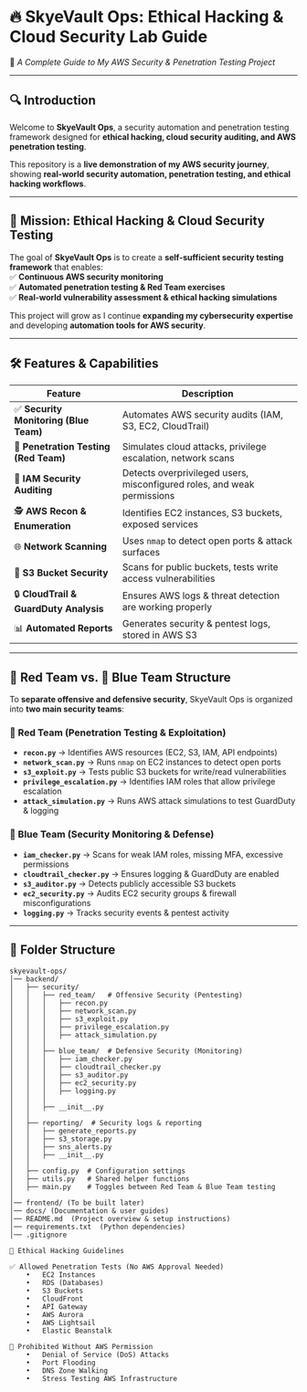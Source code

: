 # 🔥 SkyeVault Ops: Ethical Hacking & Cloud Security Lab Guide  
📌 *A Complete Guide to My AWS Security & Penetration Testing Project*  

---

## **🔍 Introduction**  
Welcome to **SkyeVault Ops**, a security automation and penetration testing framework designed for **ethical hacking, cloud security auditing, and AWS penetration testing**.  

This repository is a **live demonstration of my AWS security journey**, showing **real-world security automation, penetration testing, and ethical hacking workflows**.  

---

## **🎯 Mission: Ethical Hacking & Cloud Security Testing**  
The goal of **SkyeVault Ops** is to create a **self-sufficient security testing framework** that enables:  
✅ **Continuous AWS security monitoring**  
✅ **Automated penetration testing & Red Team exercises**  
✅ **Real-world vulnerability assessment & ethical hacking simulations**  

This project will grow as I continue **expanding my cybersecurity expertise** and developing **automation tools for AWS security**.

---

## **🛠️ Features & Capabilities**  

| **Feature**        | **Description** |
|--------------------|----------------|
| ✅ **Security Monitoring (Blue Team)**  | Automates AWS security audits (IAM, S3, EC2, CloudTrail) |
| 🚀 **Penetration Testing (Red Team)**  | Simulates cloud attacks, privilege escalation, network scans |
| 🔐 **IAM Security Auditing**  | Detects overprivileged users, misconfigured roles, and weak permissions |
| 🕵️ **AWS Recon & Enumeration** | Identifies EC2 instances, S3 buckets, exposed services |
| 🌐 **Network Scanning**  | Uses `nmap` to detect open ports & attack surfaces |
| 📂 **S3 Bucket Security** | Scans for public buckets, tests write access vulnerabilities |
| 🔒 **CloudTrail & GuardDuty Analysis**  | Ensures AWS logs & threat detection are working properly |
| 📊 **Automated Reports** | Generates security & pentest logs, stored in AWS S3 |

---

## **🔴 Red Team vs. 🔵 Blue Team Structure**  

To **separate offensive and defensive security**, SkyeVault Ops is organized into **two main security teams**:  

### **🔴 Red Team (Penetration Testing & Exploitation)**  
- **`recon.py`** → Identifies AWS resources (EC2, S3, IAM, API endpoints)  
- **`network_scan.py`** → Runs `nmap` on EC2 instances to detect open ports  
- **`s3_exploit.py`** → Tests public S3 buckets for write/read vulnerabilities  
- **`privilege_escalation.py`** → Identifies IAM roles that allow privilege escalation  
- **`attack_simulation.py`** → Runs AWS attack simulations to test GuardDuty & logging  

### **🔵 Blue Team (Security Monitoring & Defense)**  
- **`iam_checker.py`** → Scans for weak IAM roles, missing MFA, excessive permissions  
- **`cloudtrail_checker.py`** → Ensures logging & GuardDuty are enabled  
- **`s3_auditor.py`** → Detects publicly accessible S3 buckets  
- **`ec2_security.py`** → Audits EC2 security groups & firewall misconfigurations  
- **`logging.py`** → Tracks security events & pentest activity  

---

## **📂 Folder Structure**
```plaintext
skyevault-ops/
│── backend/
│   ├── security/
│   │   ├── red_team/   # Offensive Security (Pentesting)
│   │   │   ├── recon.py              
│   │   │   ├── network_scan.py       
│   │   │   ├── s3_exploit.py         
│   │   │   ├── privilege_escalation.py  
│   │   │   ├── attack_simulation.py  
│   │   │
│   │   ├── blue_team/  # Defensive Security (Monitoring)
│   │   │   ├── iam_checker.py        
│   │   │   ├── cloudtrail_checker.py 
│   │   │   ├── s3_auditor.py         
│   │   │   ├── ec2_security.py       
│   │   │   ├── logging.py            
│   │   │
│   │   ├── __init__.py
│   │
│   ├── reporting/  # Security logs & reporting
│   │   ├── generate_reports.py  
│   │   ├── s3_storage.py        
│   │   ├── sns_alerts.py        
│   │   ├── __init__.py
│   │
│   ├── config.py  # Configuration settings
│   ├── utils.py   # Shared helper functions
│   ├── main.py    # Toggles between Red Team & Blue Team testing
│
│── frontend/ (To be built later)
│── docs/ (Documentation & user guides)
│── README.md  (Project overview & setup instructions)
│── requirements.txt  (Python dependencies)
│── .gitignore

📝 Ethical Hacking Guidelines

✅ Allowed Penetration Tests (No AWS Approval Needed)
	•	EC2 Instances
	•	RDS (Databases)
	•	S3 Buckets
	•	CloudFront
	•	API Gateway
	•	AWS Aurora
	•	AWS Lightsail
	•	Elastic Beanstalk

🚫 Prohibited Without AWS Permission
	•	Denial of Service (DoS) Attacks
	•	Port Flooding
	•	DNS Zone Walking
	•	Stress Testing AWS Infrastructure